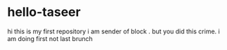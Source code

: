 # hello-taseer
hi this is my first repository
 i am sender of block . but you did this crime.
i am doing first not last brunch
